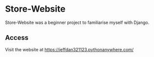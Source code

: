 # Store-Website
Store-Website was a beginner project to familiarise myself with Django.

## Access
Visit the website at https://jeffdan321123.pythonanywhere.com/
